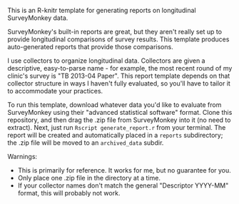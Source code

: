 This is an R-knitr template for generating reports on longitudinal
SurveyMonkey data.

SurveyMonkey's built-in reports are great, but they aren't really set up to
provide longitudinal comparisons of survey results. This template produces
auto-generated reports that provide those comparisons.

I use collectors to organize longitudinal data. Collectors are given a
descriptive, easy-to-parse name - for example, the most recent round of my
clinic's survey is "TB 2013-04 Paper". This report template depends on that
collector structure in ways I haven't fully evaluated, so you'll have to 
tailor it to accommodate your practices.

To run this template, download whatever data you'd like to evaluate from
SurveyMonkey using their "advanced statistical software" format. Clone this
repository, and then drag the .zip file from SurveyMonkey into it (no need
to extract). Next, just run `Rscript generate_report.r` from your terminal.
The report will be created and automatically placed in a `reports` subdirectory;
the .zip file will be moved to an `archived_data` subdir.

Warnings:
 - This is primarily for reference. It works for me, but no guarantee for you.
 - Only place one .zip file in the directory at a time.
 - If your collector names don't match the general "Descriptor YYYY-MM" format,
   this will probably not work.
